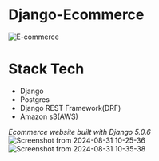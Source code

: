# Django-Ecommerce
![E-commerce](https://github.com/user-attachments/assets/9e2fcdea-7f12-4318-92c5-1ed296def569)
# Stack Tech
+ Django
+ Postgres
+ Django REST Framework(DRF)
+ Amazon s3(AWS)
  

*Ecommerce website built with Django 5.0.6*
![Screenshot from 2024-08-31 10-25-36](https://github.com/user-attachments/assets/b40dc062-2519-4d57-9037-05fd5dc6fa68)
![Screenshot from 2024-08-31 10-35-38](https://github.com/user-attachments/assets/a3ecce41-f72f-4609-a769-88f970b28178)
